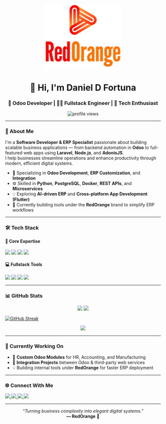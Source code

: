 <p align="center">
  <img src="logo.png" alt="RedOrange Logo" width="250"/>
</p>

<h1 align="center">👋 Hi, I'm Daniel D Fortuna</h1>
<h3 align="center">💼 Odoo Developer | 🧑‍💻 Fullstack Engineer | 🚀 Tech Enthusiast</h3>

<p align="center">
  <img src="https://komarev.com/ghpvc/?username=redoranged&label=Profile%20views&color=E44B3C&style=flat" alt="profile views" />
</p>

---

### 🌟 About Me
I'm a **Software Developer & ERP Specialist** passionate about building scalable business applications — from backend automation in **Odoo** to full-featured web apps using **Laravel**, **Node.js**, and **AdonisJS**.  
I help businesses streamline operations and enhance productivity through modern, efficient digital systems.

- 🧩 Specializing in **Odoo Development**, **ERP Customization**, and **Integration**  
- ⚙️ Skilled in **Python**, **PostgreSQL**, **Docker**, **REST APIs**, and **Microservices**  
- 💡 Exploring **AI-driven ERP** and **Cross-platform App Development (Flutter)**  
- 🚀 Currently building tools under the **RedOrange** brand to simplify ERP workflows  

---

### 🛠️ Tech Stack

#### 💜 Core Expertise
<p>
  <img src="https://img.shields.io/badge/Odoo-714B67?style=for-the-badge&logo=odoo&logoColor=white" />
  <img src="https://img.shields.io/badge/Python-3670A0?style=for-the-badge&logo=python&logoColor=ffdd54" />
  <img src="https://img.shields.io/badge/PostgreSQL-336791?style=for-the-badge&logo=postgresql&logoColor=white" />
  <img src="https://img.shields.io/badge/Docker-2496ED?style=for-the-badge&logo=docker&logoColor=white" />
</p>

#### 💻 Fullstack Tools
<p>
  <img src="https://img.shields.io/badge/Laravel-FF2D20?style=for-the-badge&logo=laravel&logoColor=white" />
  <img src="https://img.shields.io/badge/Node.js-339933?style=for-the-badge&logo=node.js&logoColor=white" />
  <img src="https://img.shields.io/badge/AdonisJS-220052?style=for-the-badge&logo=adonisjs&logoColor=white" />
  <img src="https://img.shields.io/badge/Flutter-02569B?style=for-the-badge&logo=flutter&logoColor=white" />
</p>

---

### 📊 GitHub Stats
<p align="center">
  <img height="180em" src="https://github-readme-stats-eight-theta.vercel.app/api?username=redoranged&show_icons=true&theme=radical&include_all_commits=true&count_private=true&hide_border=true"/>
  <img height="180em" src="https://github-readme-stats-eight-theta.vercel.app/api/top-langs/?username=redoranged&layout=compact&langs_count=8&theme=radical&hide_border=true"/>
</p>

[![GitHub Streak](https://streak-stats.demolab.com?user=redoranged&theme=radical&hide_border=true)](https://git.io/streak-stats)

<p align="center">
  <img src="https://github-readme-activity-graph.vercel.app/graph?username=redoranged&theme=redical&hide_border=true&area=true" />
</p>


---

### 🧠 Currently Working On
- 🧾 **Custom Odoo Modules** for HR, Accounting, and Manufacturing  
- 🧰 **Integration Projects** between Odoo & third-party web services  
- 💡 Building internal tools under **RedOrange** for faster ERP deployment  

---

### 🌐 Connect With Me
<p>
  <a href="https://linkedin.com/in/redoranged" target="_blank">
    <img src="https://img.shields.io/badge/LinkedIn-E44B3C?style=for-the-badge&logo=linkedin&logoColor=white" />
  </a>
  <a href="mailto:contact@redorange.id">
    <img src="https://img.shields.io/badge/Email-E44B3C?style=for-the-badge&logo=gmail&logoColor=white" />
  </a>
  <a href="https://github.com/redoranged">
    <img src="https://img.shields.io/badge/GitHub-E44B3C?style=for-the-badge&logo=github&logoColor=white" />
  </a>
  <a href="https://gitlab.com/redoranged">
    <img src="https://img.shields.io/badge/GitLab-E44B3C?style=for-the-badge&logo=gitlab&logoColor=white" />
  </a>
</p>

---

<p align="center">
  <i>“Turning business complexity into elegant digital systems.”</i><br>
  <b>— RedOrange</b> 🍊
</p>
